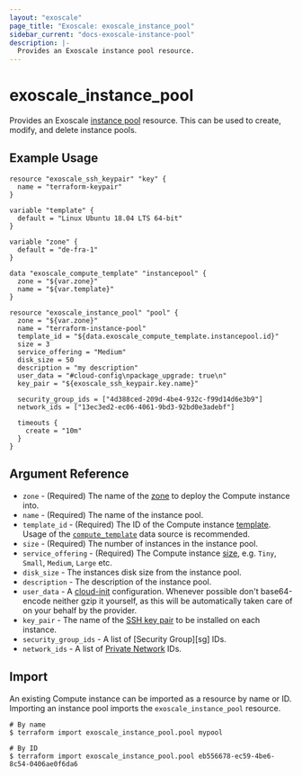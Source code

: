 ```yaml
---
layout: "exoscale"
page_title: "Exoscale: exoscale_instance_pool"
sidebar_current: "docs-exoscale-instance-pool"
description: |-
  Provides an Exoscale instance pool resource.
---
```


# exoscale\_instance\_pool

Provides an Exoscale [instance pool][instance-pool] resource. This can be used to create, modify, and delete instance pools.

<!---
Waiting for community post
-->
[instance-pool]: https://community.exoscale.com/documentation/compute/

## Example Usage

```hcl
resource "exoscale_ssh_keypair" "key" {
  name = "terraform-keypair"
}

variable "template" {
  default = "Linux Ubuntu 18.04 LTS 64-bit"
}

variable "zone" {
  default = "de-fra-1"
}

data "exoscale_compute_template" "instancepool" {
  zone = "${var.zone}"
  name = "${var.template}"
}

resource "exoscale_instance_pool" "pool" {
  zone = "${var.zone}"
  name = "terraform-instance-pool"
  template_id = "${data.exoscale_compute_template.instancepool.id}"
  size = 3
  service_offering = "Medium"
  disk_size = 50
  description = "my description"
  user_data = "#cloud-config\npackage_upgrade: true\n"
  key_pair = "${exoscale_ssh_keypair.key.name}"

  security_group_ids = ["4d388ced-209d-4be4-932c-f99d14d6e3b9"]
  network_ids = ["13ec3ed2-ec06-4061-9bd3-92bd0e3adebf"]

  timeouts {
    create = "10m"
  }
}
```

## Argument Reference

* `zone` - (Required) The name of the [zone][zone] to deploy the Compute instance into.
* `name` - (Required) The name of the instance pool.
* `template_id` - (Required) The ID of the Compute instance [template][template]. Usage of the [`compute_template`][compute_template] data source is recommended.
* `size` - (Required) The number of instances in the instance pool.
* `service_offering` - (Required) The Compute instance [size][size], e.g. `Tiny`, `Small`, `Medium`, `Large` etc.
* `disk_size` - The instances disk size from the instance pool.
* `description` - The description of the instance pool.
* `user_data` - A [cloud-init][cloudinit] configuration. Whenever possible don't base64-encode neither gzip it yourself, as this will be automatically taken care of on your behalf by the provider.
* `key_pair` - The name of the [SSH key pair][sshkeypair] to be installed on each instance.
* `security_group_ids` - A list of [Security Group][sg] IDs.
* `network_ids` - A list of [Private Network][net] IDs.

[template]: https://www.exoscale.com/templates/
[zone]: https://www.exoscale.com/datacenters/
[size]: https://www.exoscale.com/pricing/#/compute/
[sshkeypair]: https://community.exoscale.com/documentation/compute/ssh-keypairs/
[cloudinit]: http://cloudinit.readthedocs.io/en/latest/
[compute_template]: ../d/compute_template.html
[net]: https://community.exoscale.com/documentation/compute/private-networks/

## Import

An existing Compute instance can be imported as a resource by name or ID. Importing an instance pool imports the `exoscale_instance_pool` resource.

```console
# By name
$ terraform import exoscale_instance_pool.pool mypool

# By ID
$ terraform import exoscale_instance_pool.pool eb556678-ec59-4be6-8c54-0406ae0f6da6
```
